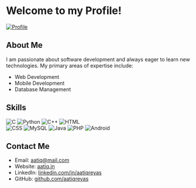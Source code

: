 <!DOCTYPE html>
<html lang="en">
<body>

  <div id="header">
    <h1>Welcome to my Profile!</h1>
    <a href="https://x.com/aatiqreyas" target="_blank">
      <img id="profile-img" src="https://img.shields.io/badge/aatiqreyas-black?style=for-the-badge&logo=x" alt="Profile">
    </a>
  </div>

  <div id="about-me">
    <h2>About Me</h2>
    <p>I am passionate about software development and always eager to learn new technologies. My primary areas of expertise include:</p>
    <ul>
      <li>Web Development</li>
      <li>Mobile Development</li>
      <li>Database Management</li>
    </ul>
  </div>

  <div id="skills">
    <h2>Skills</h2>
    <p>
      <img class="skill-badge" src="https://img.shields.io/badge/C-black?style=for-the-badge&logo=c" alt="C">
      <img class="skill-badge" src="https://img.shields.io/badge/Python-black?style=for-the-badge&logo=python" alt="Python">
      <img class="skill-badge" src="https://img.shields.io/badge/C++-black?style=for-the-badge&logo=c%2B%2B" alt="C++">
      <img class="skill-badge" src="https://img.shields.io/badge/HTML-black?style=for-the-badge&logo=html" alt="HTML">
<br>
      <img class="skill-badge" src="https://img.shields.io/badge/CSS-black?style=for-the-badge&logo=css" alt="CSS">
      <img class="skill-badge" src="https://img.shields.io/badge/MySQL-black?style=for-the-badge&logo=mysql" alt="MySQL">
      <img class="skill-badge" src="https://img.shields.io/badge/Java-black?style=for-the-badge&logo=openjdk" alt="Java">
      <img class="skill-badge" src="https://img.shields.io/badge/PHP-black?style=for-the-badge&logo=php" alt="PHP">
      <img class="skill-badge" src="https://img.shields.io/badge/Android-black?style=for-the-badge&logo=android" alt="Android">
    </p>
  </div>

  <div id="contact">
    <h2>Contact Me</h2>
    <ul>
      <li>Email: <a href="mailto:aatiq@mail.com">aatiq@mail.com</a></li>
      <li>Website: <a href="https://aatiq.in">aatiq.in</a></li>
      <li>LinkedIn: <a href="https://linkedin.com/in/aatiqreyas">linkedin.com/in/aatiqreyas</a></li>
      <li>GitHub: <a href="https://github.com/aatiqreyas">github.com/aatiqreyas</a></li>
    </ul>
  </div>

</body>
</html>
